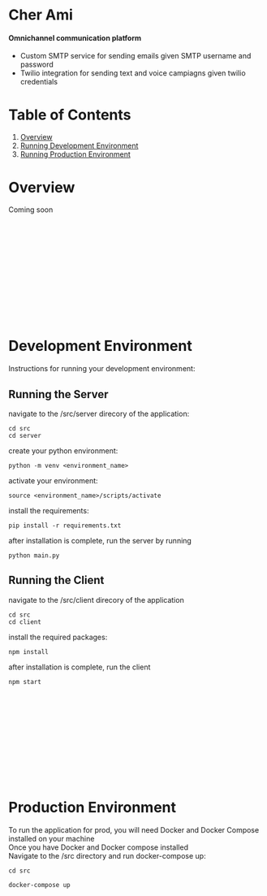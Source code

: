 # Cher Ami

#### Omnichannel communication platform  
- Custom SMTP service for sending emails given SMTP username and password
- Twilio integration for sending text and voice campiagns given twilio credentials


# Table of Contents
1. [Overview](https://github.com/RobertJephthaHogan/Cher-Ami/blob/main/README.md#overview)
2. [Running Development Environment](https://github.com/RobertJephthaHogan/Cher-Ami/blob/main/README.md#development-environment)
3. [Running Production Environment](https://github.com/RobertJephthaHogan/Cher-Ami/blob/main/README.md#production-environment)



# Overview
Coming soon
<br/>
<br/>
<br/>
<br/>
<br/>
<br/>
<br/>
<br/>
<br/>
<br/>
<br/>
<br/>
<br/>

# Development Environment
Instructions for running your development environment:

## Running the Server
navigate to the /src/server direcory of the application:
```
cd src
cd server
```
create your python environment:
```
python -m venv <environment_name>
```
activate your environment:
```
source <environment_name>/scripts/activate
```

install the requirements:
```
pip install -r requirements.txt
```

after installation is complete, run the server by running
```
python main.py
```

## Running the Client
navigate to the /src/client direcory of the application
```
cd src
cd client
```

install the required packages:
```
npm install
```

after installation is complete, run the client 
```
npm start
```

<br/>
<br/>
<br/>
<br/>
<br/>
<br/>
<br/>
<br/>
<br/>
<br/>

# Production Environment
To run the application for prod, you will need Docker and Docker Compose installed on your machine <br/>
Once you have Docker and Docker compose installed <br/>
Navigate to the /src directory and run docker-compose up:
```
cd src
```
```
docker-compose up
```

<br/>
<br/>
<br/>
<br/>
<br/>
<br/>
<br/>
<br/>
<br/>
<br/>

